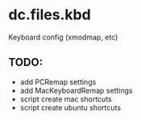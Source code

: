 dc.files.kbd
============

Keyboard config (xmodmap, etc)

## TODO:
-   add PCRemap settings
-   add MacKeyboardRemap settings
-   script create mac shortcuts
-   script create ubuntu shortcuts
